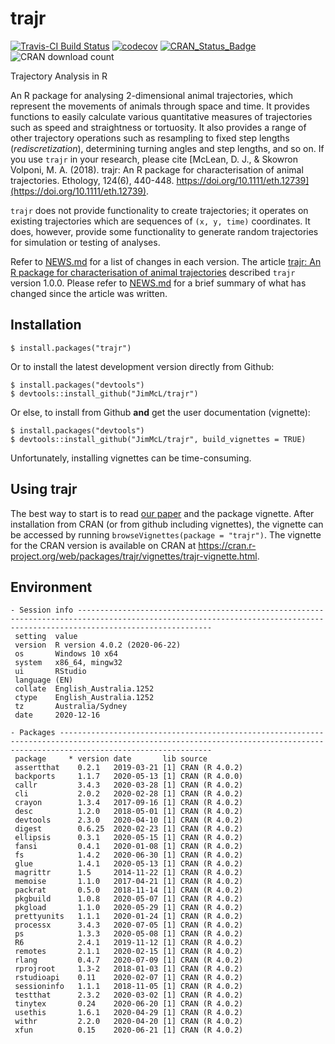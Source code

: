 # trajr

[![Travis-CI Build Status](https://travis-ci.org/JimMcL/trajr.svg?branch=master)](https://travis-ci.org/JimMcL/trajr)
[![codecov](https://codecov.io/gh/JimMcL/trajr/branch/master/graph/badge.svg)](https://codecov.io/gh/JimMcL/trajr)
[![CRAN_Status_Badge](https://www.r-pkg.org/badges/version/trajr)](https://cran.r-project.org/package=trajr)
![CRAN download count](https://cranlogs.r-pkg.org/badges/trajr)
<!-- To display total CRAN downloads, use
https://cranlogs.r-pkg.org/badges/grand-total/trajr
-->

Trajectory Analysis in R

An R package for analysing 2-dimensional animal trajectories, which represent the movements of animals through space and time. It provides functions to easily calculate various quantitative measures of trajectories such as speed and straightness or tortuosity. It also provides a range of other trajectory operations such as resampling to fixed step lengths (_rediscretization_), determining turning angles and step lengths, and so on. If you use `trajr` in your research, please cite [McLean, D. J., & Skowron Volponi, M. A. (2018). trajr: An R package for characterisation of animal trajectories. Ethology, 124(6), 440-448. https://doi.org/10.1111/eth.12739](https://doi.org/10.1111/eth.12739). 

`trajr` does not provide functionality to create trajectories; it operates on existing trajectories which are sequences of `(x, y, time)` coordinates. It does, however, provide some functionality to generate random trajectories for simulation or testing of analyses.

Refer to [NEWS.md](NEWS.md) for a list of changes in each version. The article [trajr: An R package for characterisation of animal trajectories](https://doi.org/10.1111/eth.12739) described `trajr` version 1.0.0. Please refer to [NEWS.md](NEWS.md) for a brief summary of what has changed since the article was written.

## Installation
    $ install.packages("trajr")

Or to install the latest development version directly from Github:

    $ install.packages("devtools")
    $ devtools::install_github("JimMcL/trajr")
    
Or else, to install from Github **and** get the user documentation (vignette):

    $ install.packages("devtools")
    $ devtools::install_github("JimMcL/trajr", build_vignettes = TRUE)
    
Unfortunately, installing vignettes can be time-consuming.

## Using trajr

The best way to start is to read [our paper](https://doi.org/10.1111/eth.12739) and the package vignette. After installation from CRAN (or from github including vignettes), the vignette can be accessed by running `browseVignettes(package = "trajr")`. The vignette for the CRAN version is available on CRAN at https://cran.r-project.org/web/packages/trajr/vignettes/trajr-vignette.html.

## Environment
<!-- Output from devtools::session_info() -->
```
- Session info --------------------------------------------------------------------------------------------------------------------------------------------------------------------------
 setting  value                       
 version  R version 4.0.2 (2020-06-22)
 os       Windows 10 x64              
 system   x86_64, mingw32             
 ui       RStudio                     
 language (EN)                        
 collate  English_Australia.1252      
 ctype    English_Australia.1252      
 tz       Australia/Sydney            
 date     2020-12-16                  

- Packages ------------------------------------------------------------------------------------------------------------------------------------------------------------------------------
 package     * version date       lib source        
 assertthat    0.2.1   2019-03-21 [1] CRAN (R 4.0.2)
 backports     1.1.7   2020-05-13 [1] CRAN (R 4.0.0)
 callr         3.4.3   2020-03-28 [1] CRAN (R 4.0.2)
 cli           2.0.2   2020-02-28 [1] CRAN (R 4.0.2)
 crayon        1.3.4   2017-09-16 [1] CRAN (R 4.0.2)
 desc          1.2.0   2018-05-01 [1] CRAN (R 4.0.2)
 devtools      2.3.0   2020-04-10 [1] CRAN (R 4.0.2)
 digest        0.6.25  2020-02-23 [1] CRAN (R 4.0.2)
 ellipsis      0.3.1   2020-05-15 [1] CRAN (R 4.0.2)
 fansi         0.4.1   2020-01-08 [1] CRAN (R 4.0.2)
 fs            1.4.2   2020-06-30 [1] CRAN (R 4.0.2)
 glue          1.4.1   2020-05-13 [1] CRAN (R 4.0.2)
 magrittr      1.5     2014-11-22 [1] CRAN (R 4.0.2)
 memoise       1.1.0   2017-04-21 [1] CRAN (R 4.0.2)
 packrat       0.5.0   2018-11-14 [1] CRAN (R 4.0.2)
 pkgbuild      1.0.8   2020-05-07 [1] CRAN (R 4.0.2)
 pkgload       1.1.0   2020-05-29 [1] CRAN (R 4.0.2)
 prettyunits   1.1.1   2020-01-24 [1] CRAN (R 4.0.2)
 processx      3.4.3   2020-07-05 [1] CRAN (R 4.0.2)
 ps            1.3.3   2020-05-08 [1] CRAN (R 4.0.2)
 R6            2.4.1   2019-11-12 [1] CRAN (R 4.0.2)
 remotes       2.1.1   2020-02-15 [1] CRAN (R 4.0.2)
 rlang         0.4.7   2020-07-09 [1] CRAN (R 4.0.2)
 rprojroot     1.3-2   2018-01-03 [1] CRAN (R 4.0.2)
 rstudioapi    0.11    2020-02-07 [1] CRAN (R 4.0.2)
 sessioninfo   1.1.1   2018-11-05 [1] CRAN (R 4.0.2)
 testthat      2.3.2   2020-03-02 [1] CRAN (R 4.0.2)
 tinytex       0.24    2020-06-20 [1] CRAN (R 4.0.2)
 usethis       1.6.1   2020-04-29 [1] CRAN (R 4.0.2)
 withr         2.2.0   2020-04-20 [1] CRAN (R 4.0.2)
 xfun          0.15    2020-06-21 [1] CRAN (R 4.0.2)
 ```
